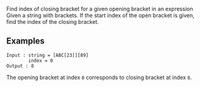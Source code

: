 Find index of closing bracket for a given opening
bracket in an expression
Given a string with brackets. If the start index of the open bracket is given, find the index of
the closing bracket.

Examples
----
    Input : string = [ABC[23]][89]
            index = 0
    Output : 8

The opening bracket at index `0` corresponds
to closing bracket at index `8`.